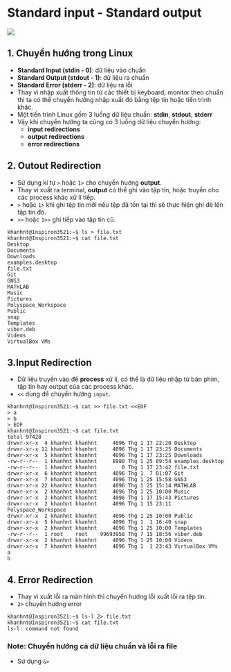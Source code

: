 # Standard input - Standard output
![](https://camo.githubusercontent.com/ce6734dac43549b9e10bf18eafb4fab0f7790f6f3cc53cc0f197ef74a281d20e/68747470733a2f2f692e696d6775722e636f6d2f767161374f64582e676966)
## 1. Chuyển hướng trong Linux
- **Standard Input (stdin - 0)**: dữ liệu vào chuẩn
- **Standard Output (stdout - 1)**: dữ liệu ra chuẩn
- **Standard Error (stderr - 2)**: dữ liệu ra lỗi
- Thay vì nhập xuất thông tin từ các thiết bị keyboard, monitor theo chuẩn thì ta có thể chuyển hướng nhập xuất đó bằng tệp tin hoặc tiến trình khác.
- Một tiến trình Linux gồm 3 luồng dữ liệu chuẩn: **stdin**, **stdout**, **stderr**
- Vậy khi chuyển hướng ta cũng có 3 luồng dữ liệu chuyển hướng: 
  + **input redirections**
  + **output redirections**
  + **error redirections**

## 2. Outout Redirection
- Sử dụng kí tự `>` hoặc `1>` cho chuyển huớng **output**.
- Thay vì xuất ra terminal, **output** có thể ghi vào tập tin, hoặc truyền cho các process khác xử lí tiếp.
- `>` hoặc `1>` khi ghi tệp tin mới nếu tệp đã tồn tại thì sẽ thực hiện ghi đè lên tập tin đó.
- `>>` hoặc `1>>` ghi tiếp vào tập tin cũ. 

```
khanhnt@Inspiron3521:~$ ls > file.txt
khanhnt@Inspiron3521:~$ cat file.txt
Desktop
Documents
Downloads
examples.desktop
file.txt
Git
GNS3
MATHLAB
Music
Pictures
Polyspace_Workspace
Public
snap
Templates
viber.deb
Videos
VirtualBox VMs
```

## 3.Input Redirection
- Dữ liệu truyền vào để **process** xử lí, có thể là dữ liệu nhập từ bàn phím, tập tin hay output của các process khác.
- `<<` dùng để chuyển hướng `input`.

```
khanhnt@Inspiron3521:~$ cat >> file.txt <<EOF
> a
> b
> EOF
khanhnt@Inspiron3521:~$ cat file.txt 
total 97428
drwxr-xr-x  4 khanhnt khanhnt     4096 Thg 1 17 22:20 Desktop
drwxr-xr-x 11 khanhnt khanhnt     4096 Thg 1 17 23:25 Documents
drwxr-xr-x  5 khanhnt khanhnt     4096 Thg 1 17 23:25 Downloads
-rw-r--r--  1 khanhnt khanhnt     8980 Thg 1 25 09:54 examples.desktop
-rw-r--r--  1 khanhnt khanhnt        0 Thg 1 17 23:42 file.txt
drwxr-xr-x  6 khanhnt khanhnt     4096 Thg 1  7 01:07 Git
drwxr-xr-x  7 khanhnt khanhnt     4096 Thg 1 25 15:58 GNS3
drwxr-xr-x 22 khanhnt khanhnt     4096 Thg 1 25 15:14 MATHLAB
drwxr-xr-x  2 khanhnt khanhnt     4096 Thg 1 25 10:00 Music
drwxr-xr-x  2 khanhnt khanhnt     4096 Thg 1 17 15:43 Pictures
drwxr-xr-x  2 khanhnt khanhnt     4096 Thg 1 15 23:11 Polyspace_Workspace
drwxr-xr-x  2 khanhnt khanhnt     4096 Thg 1 25 10:00 Public
drwxr-xr-x  5 khanhnt khanhnt     4096 Thg 1  1 16:40 snap
drwxr-xr-x  2 khanhnt khanhnt     4096 Thg 1 25 10:00 Templates
-rw-r--r--  1 root    root    99693958 Thg 7 15 18:56 viber.deb
drwxr-xr-x  2 khanhnt khanhnt     4096 Thg 1 25 10:00 Videos
drwxr-xr-x  7 khanhnt khanhnt     4096 Thg 1  1 23:43 VirtualBox VMs
a
b
```

## 4. Error Redirection
- Thay vì xuất lỗi ra màn hình thì chuyển hướng lỗi xuất lỗi ra tệp tin.
- `2>` chuyển hướng error

```
khanhnt@Inspiron3521:~$ ls-l 2> file.txt 
khanhnt@Inspiron3521:~$ cat file.txt 
ls-l: command not found
```
### Note: Chuyển hướng cả dữ liệu chuẩn và lỗi ra file
- Sử dụng `&>`